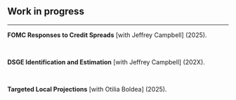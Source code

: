 <!-- RESEARCH CONTENTS -->

<!-- Styling -->
<style> 
a {
    color: var(--link-color);
}

h1,h2,h3,h4,h5.h6 {
    font-style: normal; font-family: var(--title-font) ;
    color: var(--theme-color-dark);
}

details > summary {
    cursor: pointer;
    color: var(--link-color); /* Example style */
    text-decoration: underline;
    list-style:  none; } 

/* Research links behavior */
.research-links { display: inline-block; vertical-align: middle;            /* in-line      */
                  margin-right: 10px; }
 
</style>

<!-- Actual text -->

## Work in progress

<hr text-align="center" class="solid" width="100%">

**FOMC Responses to Credit Spreads** [with Jeffrey Campbell] (2025).
<!-- 
<details class="research-links"> <summary> Abstract </summary> Achieving the divine coincidence requires setting the private borrowing rate to its value under price flexibility, so the government borrowing rate should fall one-for-one with the private-government spread. Even when Phillips-curve shocks place the divine coincidence out of reach, tracking the natural rate on private borrowing reduces Keynesian fluctuations by offsetting IS-curve shocks. This paper uses an SVAR with the Gilchrist and Zakrajšek (2012) excess bond premium to measure the potential effects of such policy. We estimate that FOMC responses to credit spreads could reduce consumption fluctuations by 20 percent, inflation fluctuations by 10 percent, and unemployment fluctuations by 30 percent.
 </details> -->

</br>

**DSGE Identification and Estimation** [with Jeffrey Campbell] (202X).

</br> 

**Targeted Local Projections** [with Otilia Boldea] (2025).

<!-- <details class="research-links"> <summary> Abstract </summary>     Local projection (LP) and structural vector autoregression (SVAR) are commonly employed to estimate dynamic causal effects of macroeconomic policies at multiple horizons. With enough lags as controls, LP estimators have little bias but their variance increases with the horizon. Due to typically employing fewer lags, SVAR estimators have higher bias but lower variance. We propose to target the LP estimators towards their SVAR counterparts at each horizon, to reduce their variance at the cost of incurring some bias. The resulting targeted LP estimator is a linear combination of the LP and SVAR estimators. We propose choosing this linear combination optimally to minimize the mean-squared error of the new estimator.  In simulations, we demonstrate that under local misspecification of a SVAR identified by ordering, the variance of the local projection estimators is substantially reduced at higher horizons, while maintaining near-nominal coverage in small samples when a moving-block bootstrap is employed.  
 </details> -->